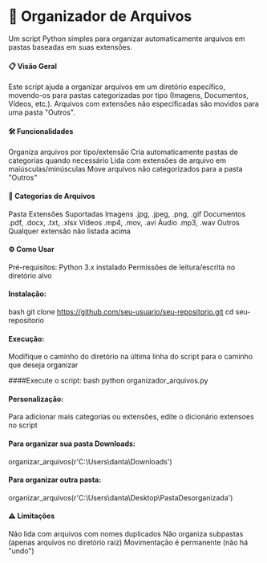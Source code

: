 # 📂 Organizador de Arquivos
Um script Python simples para organizar automaticamente arquivos em pastas baseadas em suas extensões.

#### 📋 Visão Geral
Este script ajuda a organizar arquivos em um diretório específico, movendo-os para pastas categorizadas por tipo (Imagens, Documentos, Vídeos, etc.). Arquivos com extensões não especificadas são movidos para uma pasta "Outros".

#### 🛠 Funcionalidades
Organiza arquivos por tipo/extensão
Cria automaticamente pastas de categorias quando necessário
Lida com extensões de arquivo em maiúsculas/minúsculas
Move arquivos não categorizados para a pasta "Outros"

#### 📂 Categorias de Arquivos
Pasta	Extensões Suportadas
Imagens	.jpg, .jpeg, .png, .gif
Documentos	.pdf, .docx, .txt, .xlsx
Vídeos	.mp4, .mov, .avi
Áudio	.mp3, .wav
Outros	Qualquer extensão não listada acima

#### ⚙️ Como Usar
Pré-requisitos:
Python 3.x instalado
Permissões de leitura/escrita no diretório alvo

#### Instalação:
bash
git clone https://github.com/seu-usuario/seu-repositorio.git
cd seu-repositorio

#### Execução:
Modifique o caminho do diretório na última linha do script para o caminho que deseja organizar

####Execute o script:
bash
python organizador_arquivos.py

#### Personalização:
Para adicionar mais categorias ou extensões, edite o dicionário extensoes no script

#### Para organizar sua pasta Downloads:
organizar_arquivos(r'C:\Users\danta\Downloads')

#### Para organizar outra pasta:
organizar_arquivos(r'C:\Users\danta\Desktop\PastaDesorganizada')

#### ⚠️ Limitações
Não lida com arquivos com nomes duplicados
Não organiza subpastas (apenas arquivos no diretório raiz)
Movimentação é permanente (não há "undo")

